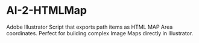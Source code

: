 AI-2-HTMLMap
============

Adobe Illustrator Script that exports path items as HTML MAP Area coordinates. Perfect for building complex Image Maps directly in Illustrator.